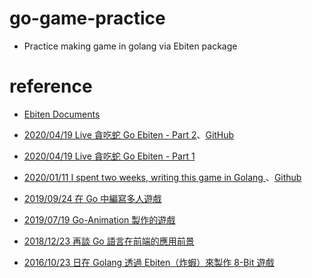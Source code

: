# go-game-practice

- Practice making game in golang via Ebiten package

# reference
- [Ebiten Documents](https://ebiten.org/documents/install.html)

- [2020/04/19 Live 貪吃蛇 Go Ebiten - Part 2](https://www.facebook.com/watch/?v=160747778593052)、[GitHub](https://github.com/iporsut/go-ebiten-snake)

- [2020/04/19 Live 貪吃蛇 Go Ebiten - Part 1](https://www.facebook.com/devdoseth/videos/227548701903486/)

- [2020/01/11 I spent two weeks, writing this game in Golang
](https://youtu.be/_aoK6J6znio)、[Github](https://github.com/SadKetchup/MyCode/tree/master/An_adventure)

- [2019/09/24 在 Go 中編寫多人遊戲](https://youtu.be/jMqC_VUEAgs)

- [2019/07/19 Go-Animation 製作的遊戲](https://youtu.be/Pso-mRWQioY)

- [2018/12/23 再談 Go 語言在前端的應用前景](https://golangtc.com/t/5c2d7db4b17a8279530e6b7c)

- [2016/10/23 日在 Golang 透過 Ebiten（炸蝦）來製作 8-Bit 遊戲](https://yami.io/ebiten-1/)


